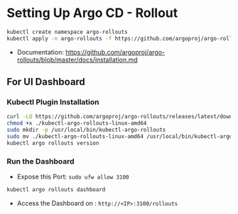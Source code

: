 # Setting Up Argo CD - Rollout

```bash
kubectl create namespace argo-rollouts
kubectl apply -n argo-rollouts -f https://github.com/argoproj/argo-rollouts/releases/latest/download/install.yaml
```

- Documentation: https://github.com/argoproj/argo-rollouts/blob/master/docs/installation.md

## For UI Dashboard

### Kubectl Plugin Installation

```bash
curl -LO https://github.com/argoproj/argo-rollouts/releases/latest/download/kubectl-argo-rollouts-linux-amd64
chmod +x ./kubectl-argo-rollouts-linux-amd64
sudo mkdir -p /usr/local/bin/kubectl-argo-rollouts
sudo mv ./kubectl-argo-rollouts-linux-amd64 /usr/local/bin/kubectl-argo-rollouts
kubectl argo rollouts version
```

### Run the Dashboard

- Expose this Port: `sudo ufw allow 3100`

```bash
kubectl argo rollouts dashboard
```

- Access the Dashboard on : `http://<IP>:3100/rollouts`
